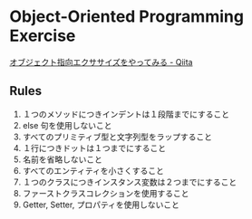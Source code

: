 # Object-Oriented Programming Exercise

[オブジェクト指向エクササイズをやってみる - Qiita](https://qiita.com/opengl-8080/items/6f0a458df9c34eccf76c)

## Rules

1. １つのメソッドにつきインデントは１段階までにすること
1. else 句を使用しないこと
1. すべてのプリミティブ型と文字列型をラップすること
1. １行につきドットは１つまでにすること
1. 名前を省略しないこと
1. すべてのエンティティを小さくすること
1. １つのクラスにつきインスタンス変数は２つまでにすること
1. ファーストクラスコレクションを使用すること
1. Getter, Setter, プロパティを使用しないこと

